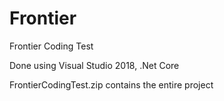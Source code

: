 # Frontier
Frontier Coding Test

Done using Visual Studio 2018, .Net Core

FrontierCodingTest.zip contains the entire project
